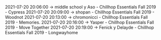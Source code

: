 2021-07-20 20:06:00 -> middle school y Aso - Chillhop Essentials Fall 2019 - Cypress
2021-07-20 20:09:00 -> shopan - Chillhop Essentials Fall 2019 - Woodnot
2021-07-20 20:13:00 -> chromonicci - Chillhop Essentials Fall 2019 - Memories.
2021-07-20 20:16:00 -> Yasper - Chillhop Essentials Fall 2019 - Move Together
2021-07-20 20:19:00 -> Fenick y Delayde - Chillhop Essentials Fall 2019 - Longwayhome
